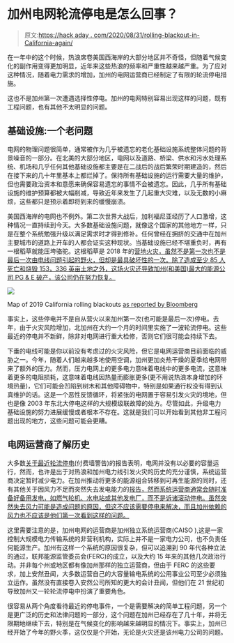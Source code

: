 # 加州电网轮流停电是怎么回事？

> 原文:[https://hack aday . com/2020/08/31/rolling-blackout-in-California-again/](https://hackaday.com/2020/08/31/rolling-blackouts-in-california-again/)

在一年中的这个时候，热浪席卷美国西海岸的大部分地区并不奇怪，但随着气候变化的副作用变得更加明显，近年来这些热浪的频率和严重性越来越严重。为了应对这种情况，随着电力需求的增加，加州的电网运营商已经制定了有限的轮流停电措施。

这也不是加州第一次遭遇选择性停电。加州的电网特别容易出现这样的问题，既有工程问题，也有其他不太明显的问题。

## 基础设施:一个老问题

电网的物理问题很简单，通常被作为几乎被遗忘的老化基础设施系统整体问题的背景噪音的一部分。在北美的大部分地区，电网以及道路、桥梁、供水和污水处理系统、机场和几乎任何其他基础设施都主要是在二战后的战后繁荣时期建造的，然后在接下来的几十年里基本上都烂掉了。保持所有基础设施的运行需要大量的维护，但也需要政治资本和意愿来确保容易遗忘的事情不会被遗忘。因此，几乎所有基础设施的维护预算都被大幅削减，导致近年来发生了几起重大灾难，以及无数的小麻烦，这些都只是预示着即将到来的缓慢崩溃。

美国西海岸的电网也不例外。第二次世界大战后，加利福尼亚经历了人口激增，这种情况一直持续到今天。大多数基础设施问题，就像这个国家的其他地方一样，只是在整个系统勉强升级以满足需求时才得到修补。任何曾经在拥挤的交通中在加州主要城市的道路上开车的人都会证实这种现状。当基础设施已经不堪重负时，再有一根稻草就能压垮骆驼。这根稻草是 2018 年的[营地火灾，虽然不是第一次也不是最后一次由电线问题引起的野火，但却是最具破坏性的一次。除了造成至少 85 人死亡和烧毁 153，336 英亩土地之外，这场火灾还导致加州(和美国)最大的能源公司 PG & E 破产，该公司仍在努力恢复。](https://en.wikipedia.org/wiki/Camp_Fire_(2018))

[![](../Images/004c1e1f4698ffd7c6e6c6d4e8c5235e.png)](https://hackaday.com/wp-content/uploads/2020/08/2019-california-power-outages-via-bloomberg.jpg)

Map of 2019 California rolling blackouts [as reported by Bloomberg](https://www.bloomberg.com/news/videos/2019-10-09/pg-e-blackouts-spread-across-northern-california-video)

事实上，这些停电并不是自从营火以来加州第一次(也可能是最后一次)停电。去年，由于火灾风险增加，北加州在大约一个月的时间里实施了一波轮流停电。这些最近的停电并不新鲜，除非对电网进行重大检修，否则它们很可能会持续下去。

下垂的电线可能是你以前没有考虑过的火灾风险，但它是电网运营商目前面临的威胁之一。今年，随着人们越来越多地使用空调，加州更加炎热干燥的夏季给电网带来了额外的压力。然而，压力电网上的更多电力意味着电线中的更多电流，这意味着更多的电阻损耗，这意味着电线因热量而膨胀更多(更不用说热浪本身增加的环境热量)，它们可能会凹陷到树木和其他障碍物中，特别是如果通行权没有得到认真维护的话。这是一个恶性反馈循环，将紧张的电网置于容易引发火灾的境地，但也是像 2003 年东北大停电这样的大规模级联故障的处方。尽管如此，升级电力基础设施的努力进展缓慢或者根本不存在。这就是我们可以开始看到其他非工程问题出现的地方，这些问题可能会更糟。

## 电网运营商了解历史

大多数[关于最近轮流停电](https://www.nytimes.com./2020/08/16/business/california-blackouts.html)(付费墙警告)的报告表明，电网并没有以必要的容量运行，然而，也许是出于对热浪和加州电力线引发火灾的历史的充分谨慎，系统运营商决定暂时减少电力。在加州推动将更多的能源组合转移到可再生能源的同时，还有其他关于因风力不足而突然失去发电能力的[报告，然而系统运营商通常会随时准备好备用发电，如燃气轮机、水电站或其他发电厂，而不是诉诸滚动停电。虽然突然失去风力可能是造成问题的原因，但这不应该需要停电来解决，而且加州依赖的风力也不应该是他们第一次看到这样的问题。](https://www.msn.com/en-us/news/us/who-turned-off-the-lights/ar-BB188jnP)

这里需要注意的是，加州电网的运营商是加州独立系统运营商(CAISO ),这是一家控制大规模电力传输系统的非营利机构，实际上并不是一家电力公司，也不负责任何能源生产。加州有这样一个系统的原因很复杂，但可以追溯到 90 年代各种立法的通过，联邦能源监管委员会(FERC)的成立，以及大约 15 年来的其他几次政治行动。并非每个州或地区都有像加州那样的独立运营商，但由于 FERC 的这些要求，加上安然丑闻，大多数运营自己的大容量输电系统的公用事业公司至少必须独立运作。虽然没有直接卷入安然公司所知的更大的会计丑闻，但他们在 21 世纪初导致加州又一轮轮流停电中扮演了重要角色。

很容易从两个角度看待最近的停电事件，一个是需要解决的简单工程问题，另一个是更广泛的历史和法律问题的一部分，这个问题在加州已经存在了几十年，并将无限期地继续下去，特别是在气候变化的影响越来越明显的情况下。事实上，加州已经开始了今年的野火季，这仅仅是个开始，无论是火灾还是该州电力公司的问题。